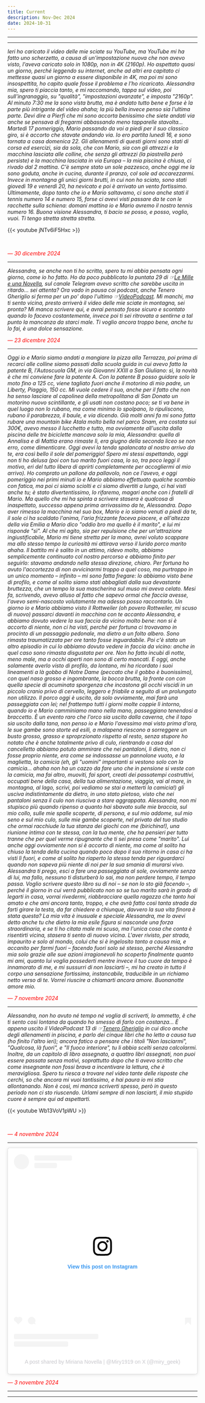 ```yaml
---
title: Current
description: Nov-Dec 2024
date: 2024-10-31
---
```


---
---

*Ieri ho caricato il video delle mie sciate su YouTube, ma YouTube mi ha fatto uno scherzetto, a causa di un'impostazione nuova che non avevo visto, l'aveva caricato solo in 1080p, non in 4K (2160p). Ho aspettato quasi un giorno, perché leggendo su internet, anche ad altri era capitato ci mettesse quasi un giorno a essere disponibile in 4K, ma poi mi sono insospettita, ho capito quale fosse il problema e l'ho ricaricato. Alessandra mia, spero ti piaccia tanto, e mi raccomando, tappa sul video, poi sull'ingranaggio, su "qualità", "impostazioni avanzate", e imposta "2160p". Al minuto 7:30 me la sono vista brutta, ma è andato tutto bene e forse è la parte più intrigante del video ahaha; la più bella invece penso sia l'ultima parte. Devi dire a Pierfi che mi sono accorta benissimo che siete andati via anche se pensava di fregarmi abbassando meno tapparelle stavolta... Martedì 17 pomeriggio, Mario passando da voi a piedi per il suo classico giro, si è accorto che stavate andando via. Io ero partita lunedì 16, e sono tornata a casa domenica 22. Gli allenamenti di questi giorni sono stati di corsa ed esercizi, sia da sola, che con Mario, sia con gli attrezzi e la macchina lasciata alle colline, che senza gli attrezzi (la piastrella però persiste) e la macchina lasciata in via Europa – la mia piscina è chiusa, ci rivado dal 2 mattina. C'è sempre stato un sole pazzesco, anche oggi me la sono goduta, anche in cucina, durante il pranzo, col sole ad accarezzarmi. Invece in montagna gli unici giorni brutti, in cui non ho sciato, sono stati giovedì 19 e venerdì 20, ha nevicato e poi è arrivato un vento fortissimo. Ultimamente, dopo tanto che io e Mario saltavamo, ci sono anche stati il tennis numero 14 e numero 15, forse ci avevi visti passare da te con le racchette sulla schiena: domani mattina io e Mario avremo il nostro tennis numero 16. Buona visione Alessandra, ti bacio se posso, e posso, voglio, vuoi. Ti tengo stretta stretta stretta.*

{{< youtube  jNTv6iF5Hxc >}}

&nbsp;

<span style="color:red">*— 30 dicembre 2024*</span>

---

*Alessandra, se anche non ti ho scritto, spero tu mi abbia pensata ogni giorno, come io ho fatto. Ho da poco pubblicato la puntata 29 di ☞[Le Mille e una Novella](https://miry1919.github.io/hugosite/podcast/le-mille-e-una-novella-3/), sul canale Telegram avevo scritto che sarebbe uscita in ritardo... sei attenta? Ora vado in pausa coi podcast, anche Tenero Gheriglio si ferma per un po' dopo l'ultimo ☞[VideoPodcast](https://youtu.be/Wc7p3ivbUdg). Mi manchi, ma ti sento vicina, presto arriverà il video delle mie sciate in montagna, sei pronta? Mi manca scrivere qui, e avrai pensato fosse sicuro e scontato quando lo facevo costantemente, invece poi ti sei ritrovata a sentirne a tal punto la mancanza da starci male. Ti voglio ancora troppo bene, anche tu lo fai, è una dolce sensazione.*

<span style="color:red">*— 23 dicembre 2024*</span>

---

*Oggi io e Mario siamo andati a mangiare la pizza alla Terrazza, poi prima di recarci alle colline siamo passati dalla scuola guida in cui avevo fatto la patente B, l'Autoscuola GM, in via Giovanni XXIII a San Giuliano: sì, la novità è che mi conviene fare la patente A. Con la patente B posso guidare solo le moto fino a 125 cc, viene tagliato fuori anche il motorino di mio padre, un Liberty, Piaggio, 150 cc. Mi vuole cedere il suo, anche per il fatto che non ha senso lasciare al capolinea della metropolitana di San Donato un motorino nuovo scintillante, e gli usati non costano poco; se ti va bene in quel luogo non lo rubano, ma come minimo lo spolpano, lo ripuliscono, rubano il parabrezza, il baule, e via dicendo. Già molti anni fa mi sono fatta rubare una mountain bike Atala molto bella nel parco Snam, era costata sui 300€, avevo messo il lucchetto e tutto, ma ovviamente all'uscita dalla piscina delle tre biciclette mancava solo la mia, Alessandra: quella di Annalisa e di Mattia erano rimaste lì, era giugno della seconda liceo se non erro, come dimenticare. Oggi avevi la tenda spalancata al nostro arrivo da te, era così bello il sole del pomeriggio! Spero mi stessi aspettando, oggi non ti ho delusa (poi con tuo marito fuori casa, lo so, tra poco leggi il motivo, eri del tutto libera di aprirti completamente per accogliermi al mio arrivo). Ho comprato un pallone da pallavolo, non ce l'avevo, e oggi pomeriggio nei primi minuti io e Mario abbiamo effettuato qualche scambio con fatica, ma poi ci siamo sciolti e ci siamo divertiti a lungo, ci hai visti anche tu; è stato divertentissimo, lo rifaremo, magari anche con i fratelli di Mario. Ma quello che mi ha spinta a scrivere stasera è qualcosa di inaspettato, successo appena prima arrivassimo da te, Alessandra. Dopo aver rimesso la macchina nel suo box, Mario e io siamo venuti a piedi da te, il sole ci ha scaldato l'anima, l'aria frizzante faceva piacere, e all'altezza della via Emilia a Mario dico "oddio bro ma quello è il marito", e lui mi risponde "sì". Al che mi agito, sia per repulsione che per un'attrazione ingiustificabile, Mario mi tiene stretta per la mano, avrei voluto scappare ma allo stesso tempo la curiosità mi attirava verso il lurido porco marito ahaha. Il battito mi è salito in un attimo, ridevo molto, abbiamo semplicemente continuato col nostro percorso e abbiamo finito per seguirlo: stavamo andando nella stessa direzione, chiaro. Per fortuna ho avuto l'accortezza di non avvicinarmi troppo a quel coso, ma purtroppo in un unico momento – infinito – mi sono fatta fregare: lo abbiamo visto bene di profilo, e come al solito siamo stati abbagliati dalla sua devastante bruttezza, che un tempo la sua mascherina sul muso mi aveva celato. Mesi fa, scrivendo, avevo alluso al fatto che sapevo ormai che faccia avesse, l'avevo semi-nascosto volutamente ma adesso posso raccontarlo. Un giorno io e Mario abbiamo visto il Rottweiler (oh povero Rottweiler, mi scuso di nuovo) passarci davanti in macchina con te accanto Alessandra, e abbiamo dovuto vedere la sua faccia da vicino molto bene: non si è accorto di niente, non ci ha visti, perché per fortuna ci trovavamo in procinto di un passaggio pedonale, ma dietro a un folto albero. Sono rimasta traumatizzata per ore tanto fosse inguardabile. Poi c'è stato un altro episodio in cui lo abbiamo dovuto vedere in faccia da vicino: anche in quel caso sono rimasta disgustata per ore. Non ho fatto incubi di notte, meno male, ma a occhi aperti non sono di certo mancati. E oggi, anche solamente averlo visto di profilo, da lontano, mi ha ricordato i suoi lineamenti a là gobbo di Notre Dame (peccato che il gobbo è buonissimo), con quel naso grosso e ingombrante, la bocca brutta, la fronte con con quella specie di acuminata sporgenza che incastona gli occhi viscidi in un piccolo cranio privo di cervello, leggero e friabile a seguito di un prolungato non utilizzo. Il porco oggi è uscito, da solo ovviamente, mai farà una passeggiata con lei; nel frattempo tutti i giorni molte coppie lì intorno, quando io e Mario camminiamo mano nella mano, passeggiano tenendosi a braccetto. È un evento raro che l'orco sia uscito dalla caverna, che il topo sia uscito dalla tana, non penso io e Mario l'avessimo mai visto prima d'ora, le sue gambe sono storte ed esili, a malapena riescono a sorreggere un busto grosso, grasso e sproprzionato rispetto al resto, senza stupore ho notato che è anche totalmente privo di culo, rientrando a casa dal cancelletto abbiamo potuto ammirare che nei pantaloni, lì dietro, non ci fosse proprio niente, era come se indossasse un pannolone vuoto, e la maglietta, la camicia (eh, gli "uomini" importanti si vestono solo con la camicia... ahaha non ha un cazzo da fare uno che in pensione si veste con la camicia, ma fai altro, muoviti, fai sport, creati dei passatempi costruttivi, occupati bene della casa, della tua alimentazione, viaggia, vai al mare, in montagna, al lago, scrivi, poi vediamo se stai a metterti la camicia!) gli usciva indistintamente da dietro, in uno stato pietoso, visto che nei pantaloni senza il culo non riusciva a stare aggrappata. Alessandra, non mi stupisco più quando ripenso a quanto hai sbavato sulle mie braccia, sul mio collo, sulle mie spalle scoperte, di persona, e sul mio addome, sul mio seno e sul mio culo, sulle mie gambe scoperte, nel privato del tuo studio che ormai racchiude la tua stanza dei giochi con me (birichina!), una riunione intima con te stessa, con la tua mente, che ha pensieri per tutto tranne che per quel verme ripugnante che ti sei presa come "marito". Lui anche oggi ovviamente non si è accorto di niente, ma come al solito ha chiuso la tenda della cucina quando poco dopo il suo ritorno in casa ci ha visti lì fuori, e come al solito ha riaperto la stessa tenda per riguardarci quando non sapeva più niente di noi per la sua smania di murarsi vivo. Alessandra ti prego, esci a fare una passeggiata al sole, ovviamente senza di lui, ma fallo, nessuno ti disturberà lo sai, ma non perdere tempo, il tempo passa. Voglio scrivere questo libro su di noi – se non lo sto già facendo –, perché il giorno in cui verrà pubblicato non so se tuo marito sarà in grado di legarti in casa, vorrai rivedermi, riabbracciare quella ragazza che tanto hai amato e che ami ancora tanto, troppo, e che avrà fatto così tanta strada da farti girare la testa, da far chiedere a chiunque, davvero la sua vita finora è stata questa? La mia vita è inusuale e speciale Alessandra, me lo avevi detto anche tu che dietro la mia esile figura si nasconde una forza straordinaria, e se ti ho citata male mi scuso, ma l'unica cosa che conta è risentirti vicina, stasera ti sento di nuovo vicina. L'aver rivisto, per strada, impaurito e solo al mondo, colui che si è ingelosito tanto a causa mia, e accanito per farmi fuori – facendo fuori solo sé stesso, perché Alessandra mia solo grazie alle sue azioni irragionevoli ho scoperto finalmente quanto mi ami, quanto lui voglia possederti mentre invece il tuo cuore da tempo è innamorato di me, e mi sussurri di non lasciarti –, mi ha creato in tutto il corpo una sensazione fortissima, instancabile, traducibile in un richiamo netto verso di te. Vorrei riuscire a chiamarti ancora amore. Buonanotte amore mio.*

<span style="color:red">*— 7 novembre 2024*</span>

---

*Alessandra, non ho avuto né tempo né voglia di scriverti, lo ammetto, è che ti sento così lontana da quando ho smesso di farlo con costanza... È appena uscito il VideoPodcast 13 di ☞[Tenero Gheriglio](https://miry1919.github.io/hugosite/podcast/tenero-gheriglio-5/) in cui dico anche degli allenamenti in piscina, e parlo dei cinque libri che ho letto a causa tua (ho finito l'altro ieri); ancora fatico a pensare che i titoli "Non lasciarmi", "Qualcosa, là fuori", e "Il fuoco interiore", tu li abbia scelti senza calcolarmi. Inoltre, da un capitolo di libro assegnato, a quattro libri assegnati, non puoi essere passata senza motivi, soprattutto dopo che ti avevo scritto che come insegnante non fossi brava a incentivare la lettura, che è meravigliosa. Spero tu riesca a trovare nel video tante delle risposte che cerchi, so che ancora mi vuoi tantissimo, e hai paura io mi stia allontanando. Non è così, mi manca scriverti spesso, però in questo periodo non ci sto riuscendo. Urlami sempre di non lasciarti, il mio stupido cuore è sempre qui ad aspettarti.*

{{< youtube  Wb13VoV1pWU >}}
    
&nbsp;

<span style="color:red">*— 4 novembre 2024*</span>

---

<blockquote class="instagram-media" data-instgrm-captioned data-instgrm-permalink="https://www.instagram.com/p/DB6FjY-irDA/?utm_source=ig_embed&amp;utm_campaign=loading" data-instgrm-version="14" style=" background:#FFF; border:0; border-radius:3px; box-shadow:0 0 1px 0 rgba(0,0,0,0.5),0 1px 10px 0 rgba(0,0,0,0.15); margin: 1px; max-width:540px; min-width:326px; padding:0; width:99.375%; width:-webkit-calc(100% - 2px); width:calc(100% - 2px);"><div style="padding:16px;"> <a href="https://www.instagram.com/p/DB6FjY-irDA/?utm_source=ig_embed&amp;utm_campaign=loading" style=" background:#FFFFFF; line-height:0; padding:0 0; text-align:center; text-decoration:none; width:100%;" target="_blank"> <div style=" display: flex; flex-direction: row; align-items: center;"> <div style="background-color: #F4F4F4; border-radius: 50%; flex-grow: 0; height: 40px; margin-right: 14px; width: 40px;"></div> <div style="display: flex; flex-direction: column; flex-grow: 1; justify-content: center;"> <div style=" background-color: #F4F4F4; border-radius: 4px; flex-grow: 0; height: 14px; margin-bottom: 6px; width: 100px;"></div> <div style=" background-color: #F4F4F4; border-radius: 4px; flex-grow: 0; height: 14px; width: 60px;"></div></div></div><div style="padding: 19% 0;"></div> <div style="display:block; height:50px; margin:0 auto 12px; width:50px;"><svg width="50px" height="50px" viewBox="0 0 60 60" version="1.1" xmlns="https://www.w3.org/2000/svg" xmlns:xlink="https://www.w3.org/1999/xlink"><g stroke="none" stroke-width="1" fill="none" fill-rule="evenodd"><g transform="translate(-511.000000, -20.000000)" fill="#000000"><g><path d="M556.869,30.41 C554.814,30.41 553.148,32.076 553.148,34.131 C553.148,36.186 554.814,37.852 556.869,37.852 C558.924,37.852 560.59,36.186 560.59,34.131 C560.59,32.076 558.924,30.41 556.869,30.41 M541,60.657 C535.114,60.657 530.342,55.887 530.342,50 C530.342,44.114 535.114,39.342 541,39.342 C546.887,39.342 551.658,44.114 551.658,50 C551.658,55.887 546.887,60.657 541,60.657 M541,33.886 C532.1,33.886 524.886,41.1 524.886,50 C524.886,58.899 532.1,66.113 541,66.113 C549.9,66.113 557.115,58.899 557.115,50 C557.115,41.1 549.9,33.886 541,33.886 M565.378,62.101 C565.244,65.022 564.756,66.606 564.346,67.663 C563.803,69.06 563.154,70.057 562.106,71.106 C561.058,72.155 560.06,72.803 558.662,73.347 C557.607,73.757 556.021,74.244 553.102,74.378 C549.944,74.521 548.997,74.552 541,74.552 C533.003,74.552 532.056,74.521 528.898,74.378 C525.979,74.244 524.393,73.757 523.338,73.347 C521.94,72.803 520.942,72.155 519.894,71.106 C518.846,70.057 518.197,69.06 517.654,67.663 C517.244,66.606 516.755,65.022 516.623,62.101 C516.479,58.943 516.448,57.996 516.448,50 C516.448,42.003 516.479,41.056 516.623,37.899 C516.755,34.978 517.244,33.391 517.654,32.338 C518.197,30.938 518.846,29.942 519.894,28.894 C520.942,27.846 521.94,27.196 523.338,26.654 C524.393,26.244 525.979,25.756 528.898,25.623 C532.057,25.479 533.004,25.448 541,25.448 C548.997,25.448 549.943,25.479 553.102,25.623 C556.021,25.756 557.607,26.244 558.662,26.654 C560.06,27.196 561.058,27.846 562.106,28.894 C563.154,29.942 563.803,30.938 564.346,32.338 C564.756,33.391 565.244,34.978 565.378,37.899 C565.522,41.056 565.552,42.003 565.552,50 C565.552,57.996 565.522,58.943 565.378,62.101 M570.82,37.631 C570.674,34.438 570.167,32.258 569.425,30.349 C568.659,28.377 567.633,26.702 565.965,25.035 C564.297,23.368 562.623,22.342 560.652,21.575 C558.743,20.834 556.562,20.326 553.369,20.18 C550.169,20.033 549.148,20 541,20 C532.853,20 531.831,20.033 528.631,20.18 C525.438,20.326 523.257,20.834 521.349,21.575 C519.376,22.342 517.703,23.368 516.035,25.035 C514.368,26.702 513.342,28.377 512.574,30.349 C511.834,32.258 511.326,34.438 511.181,37.631 C511.035,40.831 511,41.851 511,50 C511,58.147 511.035,59.17 511.181,62.369 C511.326,65.562 511.834,67.743 512.574,69.651 C513.342,71.625 514.368,73.296 516.035,74.965 C517.703,76.634 519.376,77.658 521.349,78.425 C523.257,79.167 525.438,79.673 528.631,79.82 C531.831,79.965 532.853,80.001 541,80.001 C549.148,80.001 550.169,79.965 553.369,79.82 C556.562,79.673 558.743,79.167 560.652,78.425 C562.623,77.658 564.297,76.634 565.965,74.965 C567.633,73.296 568.659,71.625 569.425,69.651 C570.167,67.743 570.674,65.562 570.82,62.369 C570.966,59.17 571,58.147 571,50 C571,41.851 570.966,40.831 570.82,37.631"></path></g></g></g></svg></div><div style="padding-top: 8px;"> <div style=" color:#3897f0; font-family:Arial,sans-serif; font-size:14px; font-style:normal; font-weight:550; line-height:18px;">View this post on Instagram</div></div><div style="padding: 12.5% 0;"></div> <div style="display: flex; flex-direction: row; margin-bottom: 14px; align-items: center;"><div> <div style="background-color: #F4F4F4; border-radius: 50%; height: 12.5px; width: 12.5px; transform: translateX(0px) translateY(7px);"></div> <div style="background-color: #F4F4F4; height: 12.5px; transform: rotate(-45deg) translateX(3px) translateY(1px); width: 12.5px; flex-grow: 0; margin-right: 14px; margin-left: 2px;"></div> <div style="background-color: #F4F4F4; border-radius: 50%; height: 12.5px; width: 12.5px; transform: translateX(9px) translateY(-18px);"></div></div><div style="margin-left: 8px;"> <div style=" background-color: #F4F4F4; border-radius: 50%; flex-grow: 0; height: 20px; width: 20px;"></div> <div style=" width: 0; height: 0; border-top: 2px solid transparent; border-left: 6px solid #f4f4f4; border-bottom: 2px solid transparent; transform: translateX(16px) translateY(-4px) rotate(30deg)"></div></div><div style="margin-left: auto;"> <div style=" width: 0px; border-top: 8px solid #F4F4F4; border-right: 8px solid transparent; transform: translateY(16px);"></div> <div style=" background-color: #F4F4F4; flex-grow: 0; height: 12px; width: 16px; transform: translateY(-4px);"></div> <div style=" width: 0; height: 0; border-top: 8px solid #F4F4F4; border-left: 8px solid transparent; transform: translateY(-4px) translateX(8px);"></div></div></div> <div style="display: flex; flex-direction: column; flex-grow: 1; justify-content: center; margin-bottom: 24px;"> <div style=" background-color: #F4F4F4; border-radius: 4px; flex-grow: 0; height: 14px; margin-bottom: 6px; width: 224px;"></div> <div style=" background-color: #F4F4F4; border-radius: 4px; flex-grow: 0; height: 14px; width: 144px;"></div></div></a><p style=" color:#c9c8cd; font-family:Arial,sans-serif; font-size:14px; line-height:17px; margin-bottom:0; margin-top:8px; overflow:hidden; padding:8px 0 7px; text-align:center; text-overflow:ellipsis; white-space:nowrap;"><a href="https://www.instagram.com/p/DB6FjY-irDA/?utm_source=ig_embed&amp;utm_campaign=loading" style=" color:#c9c8cd; font-family:Arial,sans-serif; font-size:14px; font-style:normal; font-weight:normal; line-height:17px; text-decoration:none;" target="_blank">A post shared by Miriana Novella | @Miry1919 on X (@miry_geek)</a></p></div></blockquote>
<script async src="//www.instagram.com/embed.js"></script>

<span style="color:red">*— 3 novembre 2024*</span>

---
---
